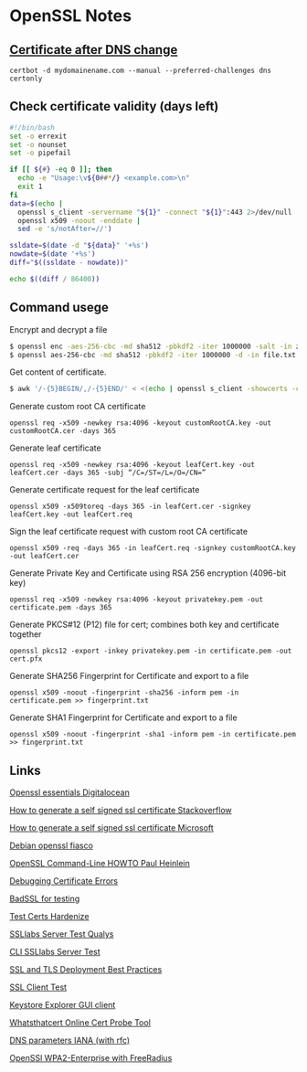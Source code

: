 # OpenSSL Notes

## [Certificate after DNS change](https://serverfault.com/questions/750902/how-to-use-lets-encrypt-dns-01-challenge-validation#812038)
`certbot -d mydomainename.com --manual --preferred-challenges dns certonly`

## Check certificate validity (days left)
```bash
#!/bin/bash
set -o errexit
set -o nounset
set -o pipefail

if [[ ${#} -eq 0 ]]; then
  echo -e "Usage:\v${0##*/} <example.com>\n"
  exit 1
fi
data=$(echo |
  openssl s_client -servername "${1}" -connect "${1}":443 2>/dev/null |
  openssl x509 -noout -enddate |
  sed -e 's/notAfter=//')

ssldate=$(date -d "${data}" '+%s')
nowdate=$(date '+%s')
diff="$((ssldate - nowdate))"

echo $((diff / 86400))
```

## Command usege
Encrypt and decrypt a file

```sh
$ openssl enc -aes-256-cbc -md sha512 -pbkdf2 -iter 1000000 -salt -in zmaz.txt -out zmaz.txt.enc
$ openssl aes-256-cbc -md sha512 -pbkdf2 -iter 1000000 -d -in file.txt.enc -out file.txt.dec
```
Get content of certificate.

```sh
$ awk '/-{5}BEGIN/,/-{5}END/' < <(echo | openssl s_client -showcerts -connect google.com:443 2>/dev/null)
```

Generate custom root CA certificate

`openssl req -x509 -newkey rsa:4096 -keyout customRootCA.key -out customRootCA.cer -days 365`

Generate leaf certificate

`openssl req -x509 -newkey rsa:4096 -keyout leafCert.key -out leafCert.cer -days 365 -subj “/C=/ST=/L=/O=/CN=”`

Generate certificate request for the leaf certificate

`openssl x509 -x509toreq -days 365 -in leafCert.cer -signkey leafCert.key -out leafCert.req`

Sign the leaf certificate request with custom root CA certificate

`openssl x509 -req -days 365 -in leafCert.req -signkey customRootCA.key -out leafCert.cer`

Generate Private Key and Certificate using RSA 256 encryption (4096-bit key)

`openssl req -x509 -newkey rsa:4096 -keyout privatekey.pem -out certificate.pem -days 365`

Generate PKCS#12 (P12) file for cert; combines both key and certificate together

`openssl pkcs12 -export -inkey privatekey.pem -in certificate.pem -out cert.pfx`

Generate SHA256 Fingerprint for Certificate and export to a file

`openssl x509 -noout -fingerprint -sha256 -inform pem -in certificate.pem >> fingerprint.txt`

Generate SHA1 Fingerprint for Certificate and export to a file

`openssl x509 -noout -fingerprint -sha1 -inform pem -in certificate.pem >> fingerprint.txt`

## Links
[Openssl essentials Digitalocean](https://www.digitalocean.com/community/tutorials/openssl-essentials-working-with-ssl-certificates-private-keys-and-csrs)

[How to generate a self signed ssl certificate Stackoverflow](https://stackoverflow.com/questions/10175812/how-to-generate-a-self-signed-ssl-certificate-using-openssl)

[How to generate a self signed ssl certificate Microsoft](https://techcommunity.microsoft.com/t5/itops-talk-blog/how-to-create-a-self-signed-certificate-in-azure-using-cloud/ba-p/401403)

[Debian openssl fiasco](https://research.swtch.com/openssl)

[OpenSSL Command-Line HOWTO Paul Heinlein ](https://www.madboa.com/geek/openssl/)

[Debugging Certificate Errors](https://www.netmeister.org/blog/debugging-certificate-errors.html)

[BadSSL for testing](https://badssl.com/)

[Test Certs Hardenize](https://www.hardenize.com/report/adrianbiro.github.com/1689742492)

[SSLlabs Server Test Qualys](https://www.ssllabs.com/ssltest/analyze.html?d=adrianbiro.github.com&latest)

[CLI SSLlabs Server Test](https://github.com/ssllabs/ssllabs-scan)

[SSL and TLS Deployment Best Practices](https://github.com/ssllabs/research/wiki/SSL-and-TLS-Deployment-Best-Practices)

[SSL Client Test](https://www.howsmyssl.com/)

[Keystore Explorer GUI client](https://github.com/kaikramer/keystore-explorer)

[Whatsthatcert Online Cert Probe Tool](https://www.netmeister.org/whatsthatcert/)

[DNS parameters IANA (with rfc)](https://www.iana.org/assignments/dns-parameters/dns-parameters.xhtml)

[OpenSSl WPA2-Enterprise with FreeRadius](https://forums.freebsd.org/threads/howto-wpa2-enterprise-with-freeradius.28467/)


